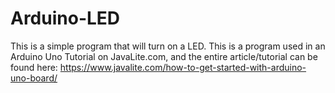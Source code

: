 # Arduino-LED
This is a simple program that will turn on a LED.
This is a program used in an Arduino Uno Tutorial on JavaLite.com, and the entire article/tutorial can be found here: https://www.javalite.com/how-to-get-started-with-arduino-uno-board/
